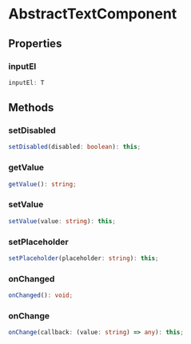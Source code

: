 # AbstractTextComponent



## Properties

### inputEl

```ts
inputEl: T
```




## Methods

### setDisabled

```ts
setDisabled(disabled: boolean): this;
```



### getValue

```ts
getValue(): string;
```



### setValue

```ts
setValue(value: string): this;
```



### setPlaceholder

```ts
setPlaceholder(placeholder: string): this;
```



### onChanged

```ts
onChanged(): void;
```



### onChange

```ts
onChange(callback: (value: string) => any): this;
```



